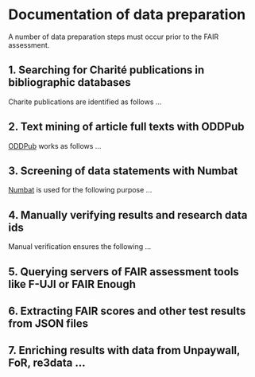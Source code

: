 # Documentation of data preparation

A number of data preparation steps must occur prior to the FAIR assessment.

## 1. Searching for Charité publications in bibliographic databases
Charite publications are identified as follows ...

## 2. Text mining of article full texts with ODDPub
[ODDPub](https://github.com/quest-bih/oddpub) works as follows ...

## 3. Screening of data statements with Numbat
[Numbat](https://github.com/bgcarlisle/Numbat) is used for the following purpose ...

## 4. Manually verifying results and research data ids
Manual verification ensures the following ... 

## 5. Querying servers of FAIR assessment tools like F-UJI or FAIR Enough

## 6. Extracting FAIR scores and other test results from JSON files

## 7. Enriching results with data from Unpaywall, FoR, re3data ...
